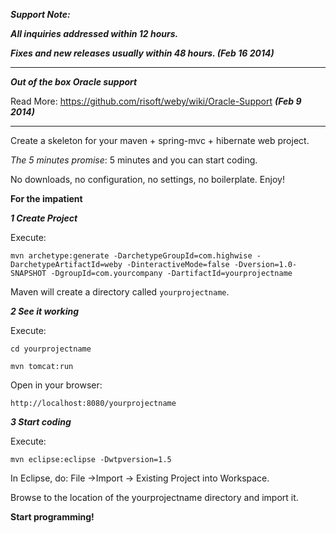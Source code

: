 ***Support Note:***

***All inquiries addressed within 12 hours.***

***Fixes and new releases usually within 48 hours. (Feb 16 2014)***

-------------------------------------------------

***Out of the box Oracle support***
 
Read More: https://github.com/risoft/weby/wiki/Oracle-Support ***(Feb 9 2014)***

----------------------------------------

Create a skeleton for your maven + spring-mvc + hibernate web project.

*The 5 minutes promise*: 5 minutes and you can start coding.

No downloads, no configuration, no settings, no boilerplate. Enjoy!

**For the impatient**

***1 Create Project***

Execute:

`mvn archetype:generate -DarchetypeGroupId=com.highwise -DarchetypeArtifactId=weby -DinteractiveMode=false -Dversion=1.0-SNAPSHOT -DgroupId=com.yourcompany -DartifactId=yourprojectname`

Maven will create a directory called `yourprojectname`.

***2 See it working***

Execute:

`cd yourprojectname`

`mvn tomcat:run`

Open in your browser:

`http://localhost:8080/yourprojectname`

***3 Start coding***

Execute:

`mvn eclipse:eclipse -Dwtpversion=1.5`

In Eclipse, do: File &#8594;Import &#8594; Existing Project into Workspace.

Browse to the location of the yourprojectname directory and import it. 

**Start programming!**

